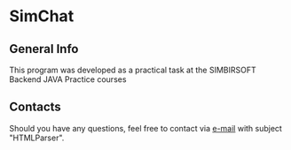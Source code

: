 # SimChat
## General Info
This program was developed as a practical task at the SIMBIRSOFT Backend JAVA Practice courses
## Contacts
Should you have any questions, feel free to contact via [e-mail](mailto:89171187722@mail.ru) with subject "HTMLParser".
